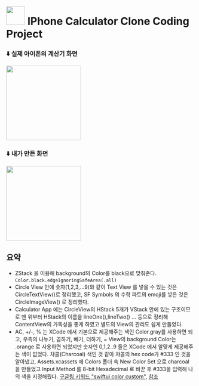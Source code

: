 # <img src="https://noticon-static.tammolo.com/dgggcrkxq/image/upload/v1567061601/noticon/yumefruxwlad6wtdpkfu.jpg" width="50rem"> IPhone Calculator Clone Coding Project
### ⬇️ 실제 아이폰의 계산기 화면
<img src="https://user-images.githubusercontent.com/83416999/119215081-6003ed00-bb06-11eb-9182-26bce8e97b38.PNG" width="200rem">

### ⬇️ 내가 만든 화면
<img src="https://user-images.githubusercontent.com/83416999/119216948-c0e4f280-bb11-11eb-9de4-7e381315f3e9.png" width="200rem" >

## 요약
 - ZStack 을 이용해 background의 Color를 black으로 맞춰준다. ```Color.black.edgeIgnoringSafeArea(.all)```
 - Circle View 안에 숫자(1,2,3,...9)와 같이 Text View 를 넣을 수 있는 것은 CircleTextView()로 정리했고, SF Symbols 의 수학 파트의 emoji를 넣은 것은 CircleImageView() 로 정리했다.
 - Calculator App 에는 CircleView의 HStack 5개가 VStack 안에 있는 구조이므로 맨 위부터 HStack의 이름을 lineOne(),lineTwo() ... 등으로 정리해 ContentView의 가독성을 좋게 하였고 별도의 View의 관리도 쉽게 만들었다.
- AC, +/-, % 는 XCode 에서 기본으로 제공해주는 색인 Color.gray를 사용하면 되고, 우측의 나누기, 곱하기, 빼기, 더하기, = View의 background Color는 .orange 로 사용하면 되었지만 숫자인 0,1,2..9 들은 XCode 에서 알맞게 제공해주는 색이 없었다. 챠콜(Charcoal) 색인 것 같아 챠콜의 hex code가 #333 인 것을 알아냈고, Assets.xcassets 에 Colors 폴더 속 New Color Set 으로 charcoal 을 만들었고 Input Method 를 8-bit Hexadecimal 로 바꾼 후 #333을 입력해 나의 색을 지정해줬다. [구글링 키워드 "swiftui color custom"](https://www.google.com/search?q=swiftui+color+custom&ei=Z5-oYISyL9r8wAPzyJmwBA&oq=swiftui+color+cus&gs_lcp=Cgdnd3Mtd2l6EAMYADICCAAyBggAEAgQHjIGCAAQCBAeMgYIABAIEB4yBggAEAgQHjIGCAAQCBAeMgYIABAIEB4yBggAEAgQHjIICAAQCBAKEB4yBggAEAgQHjoHCAAQRxCwAzoECAAQQzoECAAQHjoECAAQCjoGCAAQChAeULV5WKaXAWDerQFoAXACeACAAXyIAbQTkgEEMC4yMpgBAKABAaoBB2d3cy13aXrIAQHAAQE&sclient=gws-wiz), [참조](https://betterprogramming.pub/swiftui-basics-custom-color-sets-c882ab88f194)
